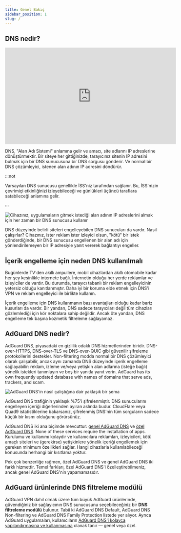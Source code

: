 ```yaml
---
title: Genel Bakış
sidebar_position: 1
slug: /
---
```


## DNS nedir?

<iframe width="560" height="315" class="youtube-video" src="https://www.youtube-nocookie.com/embed/MSp7Ki03-LI" title="YouTube video oynatıcı" frameborder="0" allow="accelerometer; autoplay; clipboard-write; encrypted-media; gyroscope; picture-in-picture" allowfullscreen></iframe>

DNS, "Alan Adı Sistemi" anlamına gelir ve amacı, site adlarını IP adreslerine dönüştürmektir. Bir siteye her gittiğinizde, tarayıcınız sitenin IP adresini bulmak için bir DNS sunucusuna bir DNS sorgusu gönderir. Ve normal bir DNS çözümleyici, istenen alan adının IP adresini döndürür.

:::not

Varsayılan DNS sunucusu genellikle İSS'niz tarafından sağlanır. Bu, İSS'nizin çevrimiçi etkinliğinizi izleyebileceği ve günlükleri üçüncü taraflara satabileceği anlamına gelir.

:::

![Cihazınız, uygulamaların gitmek istediği alan adının IP adreslerini almak için her zaman bir DNS sunucusu kullanır](https://cdn.adtidy.org/content/blog/articles/dns-cbs/scr1.png)

DNS düzeyinde belirli siteleri engelleyebilen DNS sunucuları da vardır. Nasıl çalışırlar? Cihazınız, ister reklam ister izleyici olsun, "kötü" bir istek gönderdiğinde, bir DNS sunucusu engellenen bir alan adı için yönlendirilemeyen bir IP adresiyle yanıt vererek bağlantıyı engeller.

## İçerik engelleme için neden DNS kullanılmalı

Bugünlerde TV'den akıllı ampullere, mobil cihazlardan akıllı otomobile kadar her şey kesinlikle internete bağlı. İnternetin olduğu her yerde reklamlar ve izleyiciler de vardır. Bu durumda, tarayıcı tabanlı bir reklam engelleyicinin yetersiz olduğu kanıtlanmıştır. Daha iyi bir koruma elde etmek için DNS'i VPN ve reklam engelleyici ile birlikte kullanın.

İçerik engelleme için DNS kullanmanın bazı avantajları olduğu kadar bariz kusurları da vardır. Bir yandan, DNS sadece tarayıcıları değil tüm cihazları gözlemlediği için kör noktalara sahip değildir. Ancak öte yandan, DNS engelleme tek başına kozmetik filtreleme sağlayamaz.

## AdGuard DNS nedir?

AdGuard DNS, piyasadaki en gizlilik odaklı DNS hizmetlerinden biridir. DNS-over-HTTPS, DNS-over-TLS ve DNS-over-QUIC gibi güvenilir şifreleme protokollerini destekler. Non-filtering modda normal bir DNS çözümleyici olarak çalışabilir, ancak aynı zamanda DNS düzeyinde içerik engelleme sağlayabilir: reklam, izleme ve/veya yetişkin alan adlarına (isteğe bağlı) yönelik istekleri tanımlayın ve boş bir yanıtla yanıt verin. AdGuard has its own frequently updated database with names of domains that serve ads, trackers, and scam.

![AdGuard DNS'in nasıl çalıştığına dair yaklaşık bir şema](https://cdn.adtidy.org/public/Adguard/Blog/scr2.png)

AdGuard DNS trafiğinin yaklaşık %75'i şifrelenmiştir. DNS sunucularını engelleyen içeriği diğerlerinden ayıran aslında budur. CloudFlare veya Quad9 istatistiklerine bakarsanız, şifrelenmiş DNS'nin tüm sorguların sadece küçük bir kısmı olduğunu görürsünüz.

AdGuard DNS iki ana biçimde mevcuttur: [genel AdGuard DNS](public-dns/overview) ve [özel AdGuard DNS](private-dns/overview). None of these services require the installation of apps. Kurulumu ve kullanımı kolaydır ve kullanıcılara reklamları, izleyicileri, kötü amaçlı siteleri ve (gerekirse) yetişkinlere yönelik içeriği engellemek için gereken minimum özellikleri sağlar. Hangi cihazlarla kullanılabileceği konusunda herhangi bir kısıtlama yoktur.

Pek çok benzerliğe rağmen, özel AdGuard DNS ve genel AdGuard DNS iki farklı hizmettir. Temel farkları, özel AdGuard DNS'i özelleştirebilmeniz, ancak genel AdGuard DNS'nin yapamamasıdır.

## AdGuard ürünlerinde DNS filtreleme modülü

AdGuard VPN dahil olmak üzere tüm büyük AdGuard ürünlerinde, güvendiğiniz bir sağlayıcının DNS sunucusunu seçebileceğiniz bir **DNS filtreleme modülü** bulunur. Tabii ki AdGuard DNS Default, AdGuard DNS Non-filtering ve AdGuard DNS Family Protection listede yer alıyor. Ayrıca AdGuard uygulamaları, kullanıcıların [AdGuard DNS'i kolayca yapılandırmasına ve kullanmasına](https://adguard-dns.io/public-dns.html) olanak tanır — genel veya özel.
